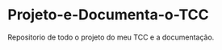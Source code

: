 Projeto-e-Documenta-o-TCC
=========================

Repositorio de todo o projeto do meu TCC e a documentação.
